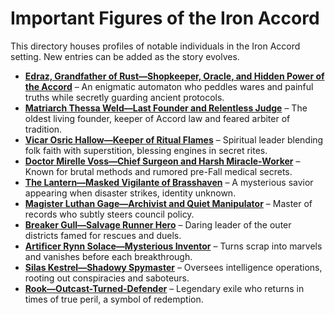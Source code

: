 # Important Figures of the Iron Accord

This directory houses profiles of notable individuals in the Iron Accord setting. New entries can be added as the story evolves.

- [**Edraz, Grandfather of Rust—Shopkeeper, Oracle, and Hidden Power of the Accord**](edraz.md) – An enigmatic automaton who peddles wares and painful truths while secretly guarding ancient protocols.
- [**Matriarch Thessa Weld—Last Founder and Relentless Judge**](matriarch_thessa_weld.md) – The oldest living founder, keeper of Accord law and feared arbiter of tradition.
- [**Vicar Osric Hallow—Keeper of Ritual Flames**](vicar_osric_hallow.md) – Spiritual leader blending folk faith with superstition, blessing engines in secret rites.
- [**Doctor Mirelle Voss—Chief Surgeon and Harsh Miracle-Worker**](doctor_mirelle_voss.md) – Known for brutal methods and rumored pre-Fall medical secrets.
- [**The Lantern—Masked Vigilante of Brasshaven**](the_lantern.md) – A mysterious savior appearing when disaster strikes, identity unknown.
- [**Magister Luthan Gage—Archivist and Quiet Manipulator**](magister_luthan_gage.md) – Master of records who subtly steers council policy.
- [**Breaker Gull—Salvage Runner Hero**](breaker_gull.md) – Daring leader of the outer districts famed for rescues and duels.
- [**Artificer Rynn Solace—Mysterious Inventor**](artificer_rynn_solace.md) – Turns scrap into marvels and vanishes before each breakthrough.
- [**Silas Kestrel—Shadowy Spymaster**](silas_kestrel.md) – Oversees intelligence operations, rooting out conspiracies and saboteurs.
- [**Rook—Outcast-Turned-Defender**](rook.md) – Legendary exile who returns in times of true peril, a symbol of redemption.

